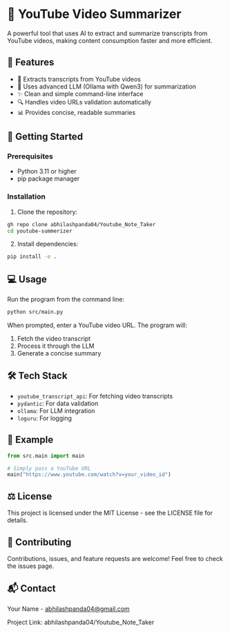 # 🎥 YouTube Video Summarizer

A powerful tool that uses AI to extract and summarize transcripts from YouTube videos, making content consumption faster and more efficient.

## 🌟 Features

- 📝 Extracts transcripts from YouTube videos
- 🤖 Uses advanced LLM (Ollama with Qwen3) for summarization
- ✨ Clean and simple command-line interface
- 🔍 Handles video URLs validation automatically
- 📊 Provides concise, readable summaries

## 🚀 Getting Started

### Prerequisites

- Python 3.11 or higher
- pip package manager

### Installation

1. Clone the repository:
```bash
gh repo clone abhilashpanda04/Youtube_Note_Taker
cd youtube-summerizer
```

2. Install dependencies:
```bash
pip install -e .
```

## 💻 Usage

Run the program from the command line:

```bash
python src/main.py
```

When prompted, enter a YouTube video URL. The program will:
1. Fetch the video transcript
2. Process it through the LLM
3. Generate a concise summary

## 🛠️ Tech Stack

- `youtube_transcript_api`: For fetching video transcripts
- `pydantic`: For data validation
- `ollama`: For LLM integration
- `loguru`: For logging

## 📝 Example

```python
from src.main import main

# Simply pass a YouTube URL
main("https://www.youtube.com/watch?v=your_video_id")
```

## ⚖️ License

This project is licensed under the MIT License - see the LICENSE file for details.

## 🤝 Contributing

Contributions, issues, and feature requests are welcome! Feel free to check the issues page.

## 📬 Contact

Your Name - abhilashpanda04@gmail.com

Project Link: abhilashpanda04/Youtube_Note_Taker